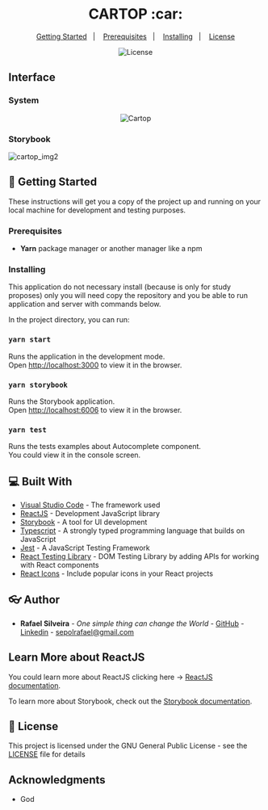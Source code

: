 <h1 align="center">CARTOP :car:</h1>

<p align="center">
  <a href="#wrench-getting-started">Getting Started</a>&nbsp;&nbsp;&nbsp;|&nbsp;&nbsp;&nbsp;
  <a href="#prerequisites">Prerequisites</a>&nbsp;&nbsp;&nbsp;|&nbsp;&nbsp;&nbsp;
  <a href="#installing">Installing</a>&nbsp;&nbsp;&nbsp;|&nbsp;&nbsp;&nbsp;
  <a href="#memo-license">License</a>
</p>

<p align="center">
  <img alt="License" src="https://img.shields.io/static/v1?label=license&message=GPL&color=49AA26&labelColor=000000">
</p>

## Interface
### System
<p align="center">
  <img alt="Cartop" src="https://user-images.githubusercontent.com/49955909/155775607-cf9dd5fa-5977-4c8e-9d5d-53ac039b372b.png">
</p>

### Storybook
![cartop_img2](https://user-images.githubusercontent.com/49955909/155775627-9e98fc8f-dc85-4f48-bd6f-48f6a3726247.png)

## :wrench: Getting Started

These instructions will get you a copy of the project up and running on your local machine for development and testing purposes.

### Prerequisites

* **Yarn** package manager or another manager like a npm

### Installing

This application do not necessary install (because is only for study proposes) only you will need copy the repository and you be able to run application and server with commands below.

In the project directory, you can run:

### `yarn start`

Runs the application in the development mode.\
Open [http://localhost:3000](http://localhost:3000) to view it in the browser.

### `yarn storybook`

Runs the Storybook application.\
Open [http://localhost:6006](http://localhost:6006) to view it in the browser.

### `yarn test`

Runs the tests examples about Autocomplete component.\
You could view it in the console screen.
## :computer: Built With

* [Visual Studio Code](https://code.visualstudio.com/docs) - The framework used
* [ReactJS](https://reactjs.org/) - Development JavaScript library
* [Storybook](https://storybook.js.org/) - A tool for UI development
* [Typescript](https://www.typescriptlang.org/) - A strongly typed programming language that builds on JavaScript
* [Jest](https://jestjs.io/) - A JavaScript Testing Framework
* [React Testing Library](https://testing-library.com/docs/react-testing-library/intro/) -  DOM Testing Library by adding APIs for working with React components
* [React Icons](https://react-icons.github.io/react-icons/) - Include popular icons in your React projects

## :eyeglasses: Author

* **Rafael Silveira** - *One simple thing can change the World* - [GitHub](https://github.com/RafaelLSilveira) - [Linkedin](https://www.linkedin.com/in/rafaellsilveira/) - sepolrafael@gmail.com

## Learn More about ReactJS

You could learn more about ReactJS clicking here -> [ReactJS documentation](https://reactjs.org/docs/getting-started.html).

To learn more about Storybook, check out the [Storybook documentation](https://storybook.js.org/docs/react/get-started/introduction).

## :memo: License

This project is licensed under the GNU General Public License - see the [LICENSE](LICENSE) file for details

## Acknowledgments

* God
